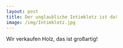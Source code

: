 ```yaml
---
layout: post
title: Der unglaubliche Intimklotz ist da!
image: /img/Intimklotz.jpg
---
```


Wir verkaufen Holz, das ist großartig!
